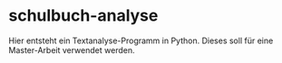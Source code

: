 # schulbuch-analyse

Hier entsteht ein Textanalyse-Programm in Python. Dieses soll für eine Master-Arbeit verwendet werden.

